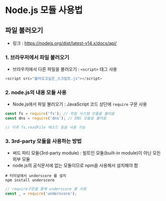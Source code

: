# Node.js 모듈 사용법

## 파일 불러오기
- 링크 : https://nodejs.org/dist/latest-v14.x/docs/api/

### 1. 브라우저에서 파일 불러오기
- 브라우저에서 다른 파일을 불러오기 : ```<script>``` 태그 사용
```js
<script src="불러오고싶은_스크립트.js"></script>
```

### 2. node.js의 내용 모듈 사용
- Node.js에서 파일 불러오기 : JavaScript 코드 상단에 ```require``` 구문 사용
```js
const fs = require('fs'); // 파일 시스템 모듈을 불러옴
const dns = require('dns'); // DNS 모듈을 불러옴

// 이후 fs.readFile 메소드 등을 사용 가능
```

### 3. 3rd-party 모듈을 사용하는 방법
- 써드 파티 모듈(3rd-party module) : 빌트인 모듈(built-in module)이 아닌 모든 외부 모듈
- node.js의 공식문서에 없는 모듈이므로 npm을 사용해서 설치해야 함
```t
# 터미널에서 underscore 를 설치
npm install underscore
```
```js
// require구문을 통해 underscore 를 사용
const _ = require('underscore');
```
